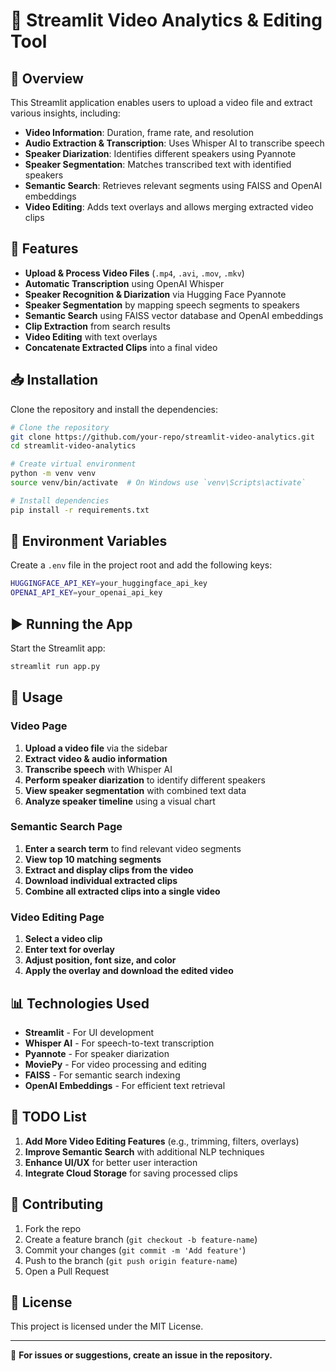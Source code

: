 # 🎥 Streamlit Video Analytics & Editing Tool

## 📌 Overview
This Streamlit application enables users to upload a video file and extract various insights, including:
- **Video Information**: Duration, frame rate, and resolution
- **Audio Extraction & Transcription**: Uses Whisper AI to transcribe speech
- **Speaker Diarization**: Identifies different speakers using Pyannote
- **Speaker Segmentation**: Matches transcribed text with identified speakers
- **Semantic Search**: Retrieves relevant segments using FAISS and OpenAI embeddings
- **Video Editing**: Adds text overlays and allows merging extracted video clips

## 🚀 Features
- **Upload & Process Video Files** (`.mp4`, `.avi`, `.mov`, `.mkv`)
- **Automatic Transcription** using OpenAI Whisper
- **Speaker Recognition & Diarization** via Hugging Face Pyannote
- **Speaker Segmentation** by mapping speech segments to speakers
- **Semantic Search** using FAISS vector database and OpenAI embeddings
- **Clip Extraction** from search results
- **Video Editing** with text overlays
- **Concatenate Extracted Clips** into a final video

## 📥 Installation
Clone the repository and install the dependencies:

```sh
# Clone the repository
git clone https://github.com/your-repo/streamlit-video-analytics.git
cd streamlit-video-analytics

# Create virtual environment
python -m venv venv
source venv/bin/activate  # On Windows use `venv\Scripts\activate`

# Install dependencies
pip install -r requirements.txt
```

## 🔑 Environment Variables
Create a `.env` file in the project root and add the following keys:

```sh
HUGGINGFACE_API_KEY=your_huggingface_api_key
OPENAI_API_KEY=your_openai_api_key
```

## ▶️ Running the App
Start the Streamlit app:

```sh
streamlit run app.py
```

## 📌 Usage
### **Video Page**
1. **Upload a video file** via the sidebar
2. **Extract video & audio information**
3. **Transcribe speech** with Whisper AI
4. **Perform speaker diarization** to identify different speakers
5. **View speaker segmentation** with combined text data
6. **Analyze speaker timeline** using a visual chart

### **Semantic Search Page**
1. **Enter a search term** to find relevant video segments
2. **View top 10 matching segments**
3. **Extract and display clips from the video**
4. **Download individual extracted clips**
5. **Combine all extracted clips into a single video**

### **Video Editing Page**
1. **Select a video clip**
2. **Enter text for overlay**
3. **Adjust position, font size, and color**
4. **Apply the overlay and download the edited video**

## 📊 Technologies Used
- **Streamlit** - For UI development
- **Whisper AI** - For speech-to-text transcription
- **Pyannote** - For speaker diarization
- **MoviePy** - For video processing and editing
- **FAISS** - For semantic search indexing
- **OpenAI Embeddings** - For efficient text retrieval

## 📝 TODO List
1. **Add More Video Editing Features** (e.g., trimming, filters, overlays)
2. **Improve Semantic Search** with additional NLP techniques
3. **Enhance UI/UX** for better user interaction
4. **Integrate Cloud Storage** for saving processed clips

## 🤝 Contributing
1. Fork the repo
2. Create a feature branch (`git checkout -b feature-name`)
3. Commit your changes (`git commit -m 'Add feature'`)
4. Push to the branch (`git push origin feature-name`)
5. Open a Pull Request

## 📝 License
This project is licensed under the MIT License.

---

📩 **For issues or suggestions, create an issue in the repository.**

